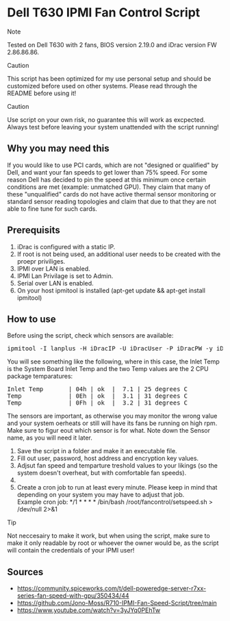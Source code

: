 # Dell T630 IPMI Fan Control Script
> [!NOTE]
> Tested on Dell T630 with 2 fans, BIOS version 2.19.0 and iDrac version FW 2.86.86.86.

> [!CAUTION]
> This script has been optimized for my use personal setup and should be customized before used on other systems. Please read through the README before using it!

> [!CAUTION]
> Use script on your own risk, no guarantee this will work as excpected. Always test before leaving your system unattended with the script running!

## Why you may need this
If you would like to use PCI cards, which are not "designed or qualified" by Dell, and want your fan speeds to get lower than 75% speed. For some reason Dell has decided to pin the speed at this minimum once certain conditions are met (example: unmatched GPU). They claim that many of these "unqualified" cards do not have active thermal sensor monitoring or standard sensor reading topologies and claim that due to that they are not able to fine tune for such cards.

## Prerequisits
1) iDrac is configured with a static IP.
2) If root is not being used, an additional user needs to be created with the proepr priviliges.
3) IPMI over LAN is enabled.
4) IPMI Lan Privilage is set to Admin.
5) Serial over LAN is enabled.
6) On your host ipmitool is installed (apt-get update && apt-get install ipmitool)

## How to use
Before using the script, check which sensors are available: 
<pre>ipmitool -I lanplus -H iDracIP -U iDracUser -P iDracPW -y iDracEncryptionKey sdr type temperature</pre>
You will see something like the following, where in this case, the Inlet Temp is the System Board Inlet Temp and the two Temp values are the 2 CPU package temparatures:
<pre>
Inlet Temp       | 04h | ok  |  7.1 | 25 degrees C
Temp             | 0Eh | ok  |  3.1 | 31 degrees C
Temp             | 0Fh | ok  |  3.2 | 31 degrees C
</pre>
The sensors are important, as otherwise you may monitor the wrong value and your system oerheats or still will have its fans be running on high rpm. Make sure to figur eout which sensor is for what. Note down the Sensor name, as you will need it later.

1) Save the script in a folder and make it an executable file.
2) Fill out user, password, host address and encryption key values.
3) Adjsut fan speed and temparture treshold values to your likings (so the system doesn't overheat, but with comfortable fan speeds).
4) 
5) Create a cron job to run at least every minute. Please keep in mind that depending on your system you may have to adjust that job.\
   Example cron job: */1 * * * * /bin/bash /root/fancontrol/setspeed.sh > /dev/null 2>&1
   
> [!TIP]
> Not neccesairy to make it work, but when using the script, make sure to make it only readable by root or whoever the owner would be, as the script will contain the credentials of your IPMI user!




## Sources
- https://community.spiceworks.com/t/dell-poweredge-server-r7xx-series-fan-speed-with-gpu/350434/44
- https://github.com/Jono-Moss/R710-IPMI-Fan-Speed-Script/tree/main
- https://www.youtube.com/watch?v=3yJYq0PEhTw
